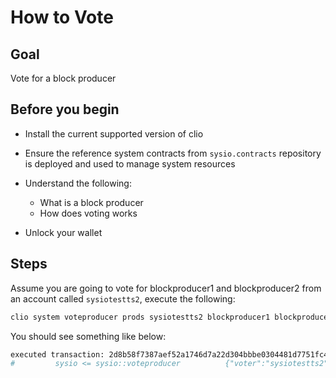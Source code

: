 # How to Vote

## Goal

Vote for a block producer

## Before you begin

* Install the current supported version of clio

* Ensure the reference system contracts from `sysio.contracts` repository is deployed and used to manage system resources

* Understand the following:
  * What is a block producer
  * How does voting works

* Unlock your wallet

## Steps

Assume you are going to vote for blockproducer1 and blockproducer2 from an account called `sysiotestts2`, execute the following:

```bash
clio system voteproducer prods sysiotestts2 blockproducer1 blockproducer2
```

You should see something like below:

```bash
executed transaction: 2d8b58f7387aef52a1746d7a22d304bbbe0304481d7751fc4a50b619df62676d  128 bytes  374 us
#         sysio <= sysio::voteproducer          {"voter":"sysiotestts2","proxy":"","producers":["blockproducer1","blockproducer2"]}
```
